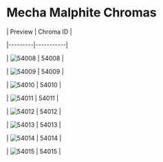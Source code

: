 # Mecha Malphite Chromas


| Preview | Chroma ID |

|---------|-----------|

| ![54008](https://raw.communitydragon.org/latest/plugins/rcp-be-lol-game-data/global/default/v1/champion-chroma-images/54/54008.png) | 54008 |

| ![54009](https://raw.communitydragon.org/latest/plugins/rcp-be-lol-game-data/global/default/v1/champion-chroma-images/54/54009.png) | 54009 |

| ![54010](https://raw.communitydragon.org/latest/plugins/rcp-be-lol-game-data/global/default/v1/champion-chroma-images/54/54010.png) | 54010 |

| ![54011](https://raw.communitydragon.org/latest/plugins/rcp-be-lol-game-data/global/default/v1/champion-chroma-images/54/54011.png) | 54011 |

| ![54012](https://raw.communitydragon.org/latest/plugins/rcp-be-lol-game-data/global/default/v1/champion-chroma-images/54/54012.png) | 54012 |

| ![54013](https://raw.communitydragon.org/latest/plugins/rcp-be-lol-game-data/global/default/v1/champion-chroma-images/54/54013.png) | 54013 |

| ![54014](https://raw.communitydragon.org/latest/plugins/rcp-be-lol-game-data/global/default/v1/champion-chroma-images/54/54014.png) | 54014 |

| ![54015](https://raw.communitydragon.org/latest/plugins/rcp-be-lol-game-data/global/default/v1/champion-chroma-images/54/54015.png) | 54015 |